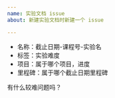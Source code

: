 ```yaml
---
name: 实验文档 issue
about: 新建实验文档时新建一个 issue

---
```


- 名称：截止日期-课程号-实验名
- 标签：实验难度
- 项目：属于哪个项目，进度
- 里程碑：属于哪个截止日期里程碑

有什么较难问题吗？
